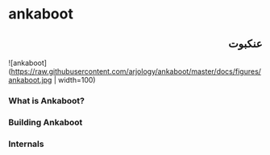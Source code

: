 # ankaboot
## <div dir="rtl">عنكبوت</div>
![ankaboot](https://raw.githubusercontent.com/arjology/ankaboot/master/docs/figures/ankaboot.jpg | width=100)

### What is Ankaboot?

### Building Ankaboot

### Internals

### 
